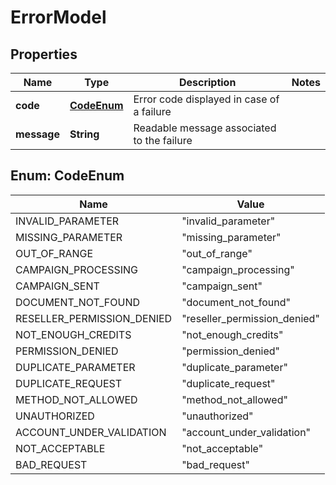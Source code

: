 
# ErrorModel

## Properties
Name | Type | Description | Notes
------------ | ------------- | ------------- | -------------
**code** | [**CodeEnum**](#CodeEnum) | Error code displayed in case of a failure | 
**message** | **String** | Readable message associated to the failure | 


<a name="CodeEnum"></a>
## Enum: CodeEnum
Name | Value
---- | -----
INVALID_PARAMETER | &quot;invalid_parameter&quot;
MISSING_PARAMETER | &quot;missing_parameter&quot;
OUT_OF_RANGE | &quot;out_of_range&quot;
CAMPAIGN_PROCESSING | &quot;campaign_processing&quot;
CAMPAIGN_SENT | &quot;campaign_sent&quot;
DOCUMENT_NOT_FOUND | &quot;document_not_found&quot;
RESELLER_PERMISSION_DENIED | &quot;reseller_permission_denied&quot;
NOT_ENOUGH_CREDITS | &quot;not_enough_credits&quot;
PERMISSION_DENIED | &quot;permission_denied&quot;
DUPLICATE_PARAMETER | &quot;duplicate_parameter&quot;
DUPLICATE_REQUEST | &quot;duplicate_request&quot;
METHOD_NOT_ALLOWED | &quot;method_not_allowed&quot;
UNAUTHORIZED | &quot;unauthorized&quot;
ACCOUNT_UNDER_VALIDATION | &quot;account_under_validation&quot;
NOT_ACCEPTABLE | &quot;not_acceptable&quot;
BAD_REQUEST | &quot;bad_request&quot;



